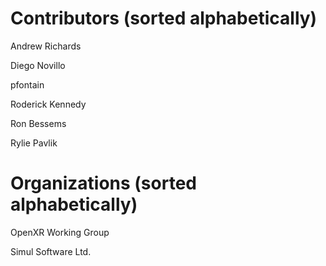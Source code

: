 # Contributors (sorted alphabetically)

Andrew Richards

Diego Novillo

pfontain

Roderick Kennedy

Ron Bessems

Rylie Pavlik

# Organizations (sorted alphabetically)

OpenXR Working Group

Simul Software Ltd.